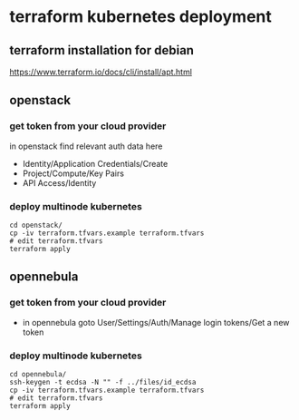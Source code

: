 # terraform kubernetes deployment

## terraform installation for debian

https://www.terraform.io/docs/cli/install/apt.html

## openstack

### get token from your cloud provider

in openstack find relevant auth data here
* Identity/Application Credentials/Create
* Project/Compute/Key Pairs
* API Access/Identity

### deploy multinode kubernetes

```
cd openstack/
cp -iv terraform.tfvars.example terraform.tfvars
# edit terraform.tfvars
terraform apply
```

## opennebula
### get token from your cloud provider

* in opennebula goto User/Settings/Auth/Manage login tokens/Get a new token

### deploy multinode kubernetes

```
cd opennebula/
ssh-keygen -t ecdsa -N "" -f ../files/id_ecdsa
cp -iv terraform.tfvars.example terraform.tfvars
# edit terraform.tfvars
terraform apply
```

